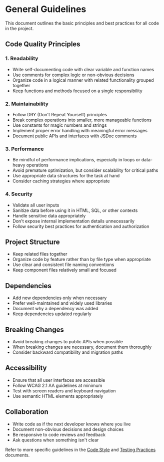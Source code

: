 # General Guidelines

This document outlines the basic principles and best practices for all code in the project.

## Code Quality Principles

### 1. Readability

- Write self-documenting code with clear variable and function names
- Use comments for complex logic or non-obvious decisions
- Organize code in a logical manner with related functionality grouped together
- Keep functions and methods focused on a single responsibility

### 2. Maintainability

- Follow DRY (Don't Repeat Yourself) principles
- Break complex operations into smaller, more manageable functions
- Use constants for magic numbers and strings
- Implement proper error handling with meaningful error messages
- Document public APIs and interfaces with JSDoc comments

### 3. Performance

- Be mindful of performance implications, especially in loops or data-heavy operations
- Avoid premature optimization, but consider scalability for critical paths
- Use appropriate data structures for the task at hand
- Consider caching strategies where appropriate

### 4. Security

- Validate all user inputs
- Sanitize data before using it in HTML, SQL, or other contexts
- Handle sensitive data appropriately
- Don't expose internal implementation details unnecessarily
- Follow security best practices for authentication and authorization

## Project Structure

- Keep related files together
- Organize code by feature rather than by file type when appropriate
- Use clear and consistent file naming conventions
- Keep component files relatively small and focused

## Dependencies

- Add new dependencies only when necessary
- Prefer well-maintained and widely used libraries
- Document why a dependency was added
- Keep dependencies updated regularly

## Breaking Changes

- Avoid breaking changes to public APIs when possible
- When breaking changes are necessary, document them thoroughly
- Consider backward compatibility and migration paths

## Accessibility

- Ensure that all user interfaces are accessible
- Follow WCAG 2.1 AA guidelines at minimum
- Test with screen readers and keyboard navigation
- Use semantic HTML elements appropriately

## Collaboration

- Write code as if the next developer knows where you live
- Document non-obvious decisions and design choices
- Be responsive to code reviews and feedback
- Ask questions when something isn't clear

Refer to more specific guidelines in the [Code Style](./code-style.md) and [Testing Practices](./testing-practices.md) documents.
